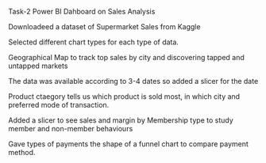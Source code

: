 Task-2 Power BI Dahboard on Sales Analysis

Downloadeed a dataset of Supermarket Sales from Kaggle

Selected different chart types for each type of data.

Geographical Map to track top sales by city and discovering tapped and untapped markets

The data was available according to 3-4 dates so added a slicer for the date

Product ctaegory tells us which product is sold most, in which city and preferred mode of transaction.

Added a slicer to see sales and margin by Membership type to study member and non-member behaviours

Gave types of payments the shape of a funnel chart to compare payment method. 
